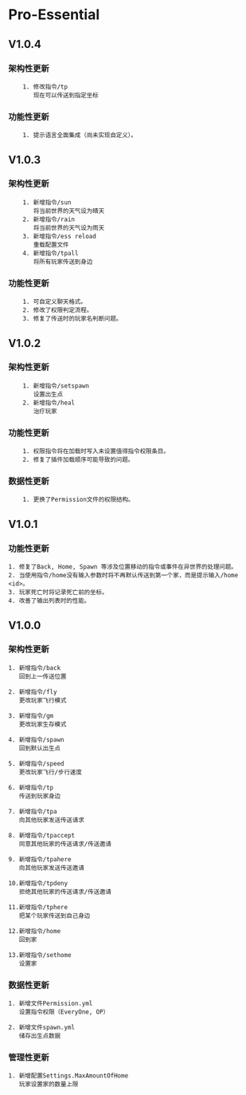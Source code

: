 # Pro-Essential

## V1.0.4

### 架构性更新
        1. 修改指令/tp
           现在可以传送到指定坐标

### 功能性更新
        1. 提示语言全面集成（尚未实现自定义）。

## V1.0.3

### 架构性更新
        1. 新增指令/sun
           将当前世界的天气设为晴天
        2. 新增指令/rain
           将当前世界的天气设为雨天
        3. 新增指令/ess reload
           重载配置文件
        4. 新增指令/tpall
           将所有玩家传送到身边

### 功能性更新
        1. 可自定义聊天格式。
        2. 修改了权限判定流程。
        3. 修复了传送时的玩家名判断问题。

## V1.0.2

### 架构性更新
        1. 新增指令/setspawn
           设置出生点
        2. 新增指令/heal
           治疗玩家

### 功能性更新
        1. 权限指令将在加载时写入未设置值得指令权限条目。
        2. 修复了插件加载顺序可能导致的问题。

### 数据性更新
        1. 更换了Permission文件的权限结构。

## V1.0.1

### 功能性更新
	1. 修复了Back, Home, Spawn 等涉及位置移动的指令或事件在异世界的处理问题。
	2. 当使用指令/home没有输入参数时将不再默认传送到第一个家，而是提示输入/home <id>。
	3. 玩家死亡时将记录死亡前的坐标。
	4. 改善了输出列表时的性能。

## V1.0.0

### 架构性更新
	1. 新增指令/back
	   回到上一传送位置
		   
	2. 新增指令/fly
	   更改玩家飞行模式
		   
	3. 新增指令/gm
	   更改玩家生存模式
		   
	4. 新增指令/spawn
	   回到默认出生点
		   
	5. 新增指令/speed
	   更改玩家飞行/步行速度
		   
	6. 新增指令/tp
	   传送到玩家身边
		   
	7. 新增指令/tpa
	   向其他玩家发送传送请求
		   
	8. 新增指令/tpaccept
	   同意其他玩家的传送请求/传送邀请
		   
	9. 新增指令/tpahere
	   向其他玩家发送传送邀请
		   
	10.新增指令/tpdeny
	   拒绝其他玩家的传送请求/传送邀请
		   
	11.新增指令/tphere
	   把某个玩家传送到自己身边
		   
	12.新增指令/home
	   回到家
		   
	13.新增指令/sethome
	   设置家
	
### 数据性更新
	1. 新增文件Permission.yml
	   设置指令权限（EveryOne, OP）
		   
	2. 新增文件spawn.yml
	   储存出生点数据
	   
### 管理性更新
	1. 新增配置Settings.MaxAmountOfHome
	   玩家设置家的数量上限